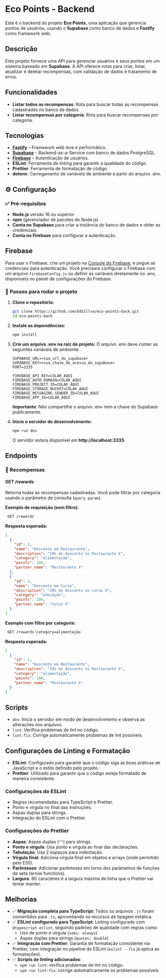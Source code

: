 # Eco Points - Backend

Este é o backend do projeto **Eco Points**, uma aplicação que gerencia pontos de usuários, usando o **Supabase** como banco de dados e **Fastify** como framework web.

## Descrição

Este projeto fornece uma API para gerenciar usuários e seus pontos em um sistema baseado em **Supabase**. A API oferece rotas para criar, listar, atualizar e deletar recompensas, com validação de dados e tratamento de erros.

## Funcionalidades

- **Listar todos as recompensas**: Rota para buscar todas as recompensas cadastradas no banco de dados.
- **Listar recompensas por categoria**: Rota para buscar recompensas por categoria.

## Tecnologias

- **[Fastify](https://www.fastify.io/)** – Framework web leve e performático. 
- **[Supabase](https://supabase.com/)** – Backend-as-a-Service com banco de dados PostgreSQL.  
- **[Firebase](https://firebase.google.com/)** – Autenticação de usuários.
- **ESLint**: Ferramenta de linting para garantir a qualidade do código.
- **Prettier**: Ferramenta de formatação de código.
- **dotenv**: Carregamento de variáveis de ambiente a partir do arquivo .env.

## ⚙️ Configuração

### ✅ Pré-requisitos

- **Node.js** versão 16 ou superior
- **npm** (gerenciador de pacotes do Node.js)
- **Conta no Supabase** para criar a instância do banco de dados e obter as credenciais.
- **Conta no Firebase** para configurar a autenticação.

## Firebase

   Para usar o Firebase, crie um projeto na [Console do Firebase](https://console.firebase.google.com/), e pegue as credenciais para autenticação. Você precisará configurar o Firebase com um arquivo `firebaseConfig.js` ou definir as variáveis diretamente no .env, disponíveis no painel de configurações do Firebase.

### 🔧 Passos para rodar o projeto

1. **Clone o repositório:**

   ```bash
   git clone https://github.com/EdSillva/eco-points-back.git
   cd eco-points-back
   ```

2. **Instale as dependências:**

   ```bash
   npm install
   ```

3. **Crie um arquivo .env na raiz do projeto:**
   O arquivo .env deve conter as seguintes variáveis de ambiente:

   ```env
   SUPABASE_URL=<sua_url_do_supabase>
   SUPABASE_KEY=<sua_chave_de_acesso_do_supabase>
   PORT=3335

   FIREBASE_API_KEY=COLAR_AQUI
   FIREBASE_AUTH_DOMAIN=COLAR_AQUI
   FIREBASE_PROJECT_ID=COLAR_AQUI
   FIREBASE_STORAGE_BUCKET=COLAR_AQUI
   FIREBASE_MESSAGING_SENDER_ID=COLAR_AQUI
   FIREBASE_APP_ID=COLAR_AQUI
   ```

   **Importante**: Não compartilhe o arquivo .env nem a chave do Supabase publicamente.

4. **Inicie o servidor de desenvolvimento:**
   ```bash
   npm run dev
   ```
   O servidor estará disponível em **http://localhost:3335**.

## Endpoints

### 🎁 Recompensas

#### **GET** /rewards

Retorna todas as recompensas cadastradas. Você pode filtrar por categoria usando o parâmetro de consulta (`query param`).

**Exemplo de requisição (sem filtro):**

  ```bash
   GET /rewards
  ```

**Resposta esperada:**

```json
[
  {
    "id": 1,
    "name": "Desconto em Restaurante",
    "description": "10% de desconto no Restaurante X",
    "category": "alimentação",
    "points": 100,
    "partner_name": "Restaurante X"
  },
  {
    "id": 2,
    "name": "Desconto em Curso",
    "description": "20% de desconto no curso X",
    "category": "educação",
    "points": 200,
    "partner_name": "Curso X"
  }
]
```

**Exemplo com filtro por categoria:**

  ```bash
   GET /rewards?category=alimentação
  ```

**Resposta esperada:**

```json
[
  {
    "id": 1,
    "name": "Desconto em Restaurante",
    "description": "10% de desconto no Restaurante X",
    "category": "alimentação",
    "points": 100,
    "partner_name": "Restaurante X"
  }
]
```

## Scripts

- `dev`: Inicia o servidor em modo de desenvolvimento e observa as alterações nos arquivos.
- `lint`: Verifica problemas de lint no código.
- `lint:fix`: Corrige automaticamente problemas de lint possíveis.

## Configurações de Linting e Formatação

- **ESLint**: Configurado para garantir que o código siga as boas práticas de JavaScript e o estilo definido pelo projeto.
- **Prettier**: Utilizado para garantir que o código esteja formatado de maneira consistente.

### **Configurações do ESLint**

- Regras recomendadas para TypeScript e Prettier.
- Ponto e vírgula no final das instruções.
- Aspas duplas para strings.
- Integração do ESLint com o Prettier.

### **Configurações do Prettier**

- **Aspas**: Aspas duplas (`""`) para strings.
- **Ponto e vírgula**: Usa ponto e vírgula ao final das declarações.
- **Tabulação**: Usa 2 espaços para indentação.
- **Vírgula final**: Adiciona vírgula final em objetos e arrays (onde permitido pelo ES5).
- **Parênteses**:  Adicionar parênteses em torno dos parâmetros de funções de seta (arrow functions).
- **Largura**:  80 caracteres é a largura máxima de linha que o Prettier vai tentar manter. 

## Melhorias

- ✅ **Migração completa para TypeScript**: Todos os arquivos `.js` foram convertidos para `.ts`, aproveitando os recursos de tipagem estática.
- ✅ **ESLint configurado para TypeScript**: Linting configurado com `@typescript-eslint`, seguindo padrões de qualidade com regras como:
  - Uso de ponto e vírgula (`semi: always`)
  - Aspas duplas para strings (`quotes: double`)
- ✅ **Integração com Prettier**: Garantia de formatação consistente via Prettier, com integração no pipeline do ESLint (`eslint --fix` já aplica as formatações).
- ✅ **Scripts de linting adicionados**:
  - `npm run lint`: verifica problemas de lint no código.
  - `npm run lint:fix`: corrige automaticamente os problemas possíveis.
